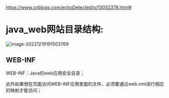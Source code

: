https://www.cnblogs.com/echoDetected/p/13052378.html#

# java_web网站目录结构:

![image-20221219191503769](C:\Users\我坐摇摇车\AppData\Roaming\Typora\typora-user-images\image-20221219191503769.png)

## WEB-INF

WEB-INF：Java的web应用安全目录；

此外如果想在页面访问WEB-INF应用里面的文件，必须要通过web.xml进行相应的映射才能访问；

